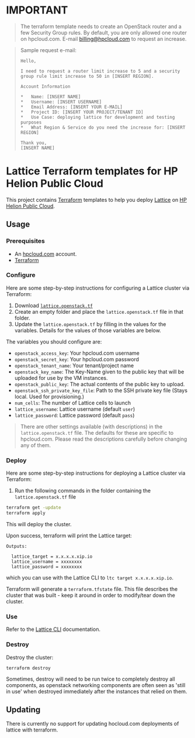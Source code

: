 # IMPORTANT

> The terraform template needs to create an OpenStack router and a few Security Group rules.
> By default, you are only allowed one router on hpcloud.com.
> E-mail billing@hpcloud.com to request an increase.

> Sample request e-mail:
> ```
> Hello,
> 
> I need to request a router limit increase to 5 and a security group rule limit increase to 50 in [INSERT REGION].
> 
> Account Information
> 
> *   Name: [INSERT NAME]
> *   Username: [INSERT USERNAME]
> *   Email Address: [INSERT YOUR E-MAIL]	
> *   Project ID: [INSERT YOUR PROJECT/TENANT ID]
> *   Use Case: deploying lattice for development and testing purposes
> *   What Region & Service do you need the increase for: [INSERT REGION]
> 
> Thank you,
> [INSERT NAME]
> ```

  
# Lattice Terraform templates for HP Helion Public Cloud

This project contains [Terraform](https://www.terraform.io/) templates to help you deploy
[Lattice](https://github.com/cloudfoundry-incubator/lattice) on
[HP Helion Public Cloud](http://www.hpcloud.com/). 

## Usage

### Prerequisites

* An [hpcloud.com](http://www.hpcloud.com/) account.
* [Terraform](https://www.terraform.io/downloads.html)

### Configure

Here are some step-by-step instructions for configuring a Lattice cluster via Terraform:

1. Download [`lattice.openstack.tf`](https://github.com/hpcloud/lattice/raw/hpcloud/terraform/hpcloud/example/lattice.openstack.tf)
2. Create an empty folder and place the `lattice.openstack.tf` file in that folder.
3. Update the `lattice.openstack.tf` by filling in the values for the variables.  Details for the values of those variables are below.

The variables you should configure are:

* `openstack_access_key`: Your hpcloud.com username
* `openstack_secret_key`: Your hpcloud.com password
* `openstack_tenant_name`: Your tenant/project name
* `openstack_key_name`: The Key-Name given to the public key that will be uploaded for use by the VM instances.
* `openstack_public_key`: The actual contents of the public key to upload.
* `openstack_ssh_private_key_file`: Path to the SSH private key file (Stays local. Used for provisioning.)
* `num_cells`: The number of Lattice cells to launch
* `lattice_username`: Lattice username (default `user`)
* `lattice_password`: Lattice password (default `pass`)

> There are other settings available (with descriptions) in the `lattice.openstack.tf` file.
> The defaults for these are specific to hpcloud.com. Please read the descriptions carefully before changing any of them.

### Deploy

Here are some step-by-step instructions for deploying a Lattice cluster via Terraform:

1. Run the following commands in the folder containing the `lattice.openstack.tf` file

  ```bash
  terraform get -update
  terraform apply
  ```

  This will deploy the cluster.

Upon success, terraform will print the Lattice target:

```
Outputs:

  lattice_target = x.x.x.x.xip.io
  lattice_username = xxxxxxxx
  lattice_password = xxxxxxxx
```

which you can use with the Lattice CLI to `ltc target x.x.x.x.xip.io`.

Terraform will generate a `terraform.tfstate` file.  This file describes the cluster that was built - keep it around in order to modify/tear down the cluster.

### Use

Refer to the [Lattice CLI](../../ltc) documentation.

### Destroy

Destroy the cluster:

```
terraform destroy
```

Sometimes, destroy will need to be run twice to completely destroy all components, as openstack networking components are often seen as 'still in use' when destroyed immediately after the instances that relied on them.


## Updating

There is currently no support for updating hocloud.com deployments of lattice with terraform. 

